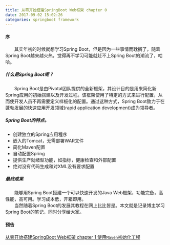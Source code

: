 ```yaml
---
title: 从零开始搭建SpringBoot Web框架 chapter 0
date: 2017-09-02 15:02:26
categories: springboot framework
---
```

#### 序
　　其实年初的时候就想学习Spring Boot，但是因为一些事情而耽搁了，随着Spring Boot越来越火热，觉得再不学习可能就赶不上Spring Boot的潮流了，哈哈。<br/> <!--more-->
##### 什么是Spring Boot呢？</br>
　　Spring Boot是由Pivotal团队提供的全新框架，其设计目的是用来简化新Spring应用的初始搭建以及开发过程。该框架使用了特定的方式来进行配置，从而使开发人员不再需要定义样板化的配置。通过这种方式，Spring Boot致力于在蓬勃发展的快速应用开发领域(rapid application development)成为领导者。<br/>
##### Spring Boot的特点。
-  创建独立的Spring应用程序
-  嵌入的Tomcat，无需部署WAR文件
-  简化Maven配置
-  自动配置Spring
-  提供生产就绪型功能，如指标，健康检查和外部配置
-  绝对没有代码生成和对XML没有要求配置

##### 最终成果
　　能够用Spring Boot搭建一个可以快速开发的Java Web框架，功能完备，高性能，高可用。学习成本低，开箱即用。<br/>
　　当然随着Spring Boot的发展其教程在网上比比皆是。本文就是记录博主学习Spring Boot的笔记，同时分享给大家。
#### 预告
[从零开始搭建SpringBoot Web框架 chapter 1 使用`Maven`初始化工程](springboot-01.html)

